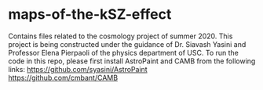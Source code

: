 # maps-of-the-kSZ-effect
Contains files related to the cosmology project of summer 2020. 
This project is being constructed under the guidance of Dr. Siavash Yasini and Professor Elena Pierpaoli of the physics department of USC.
To run the code in this repo, please first install AstroPaint and CAMB from the following links:
https://github.com/syasini/AstroPaint
https://github.com/cmbant/CAMB
